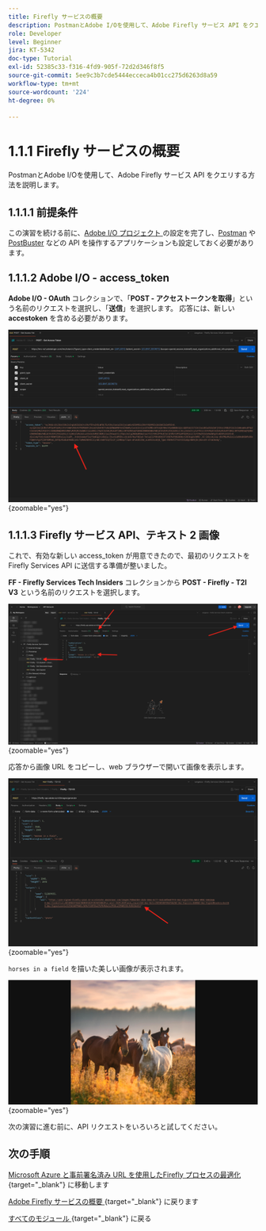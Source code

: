 ```yaml
---
title: Firefly サービスの概要
description: PostmanとAdobe I/Oを使用して、Adobe Firefly サービス API をクエリする方法を説明します
role: Developer
level: Beginner
jira: KT-5342
doc-type: Tutorial
exl-id: 52385c33-f316-4fd9-905f-72d2d346f8f5
source-git-commit: 5ee9c3b7cde5444ecceca4b01cc275d6263d8a59
workflow-type: tm+mt
source-wordcount: '224'
ht-degree: 0%

---
```


# 1.1.1 Firefly サービスの概要

PostmanとAdobe I/Oを使用して、Adobe Firefly サービス API をクエリする方法を説明します。

## 1.1.1.1 前提条件

この演習を続ける前に、[Adobe I/O プロジェクト ](./../../../modules/getting-started/gettingstarted/ex6.md) の設定を完了し、[Postman](./../../../modules/getting-started/gettingstarted/ex7.md) や [PostBuster](./../../../modules/getting-started/gettingstarted/ex8.md) などの API を操作するアプリケーションも設定しておく必要があります。

## 1.1.1.2 Adobe I/O - access_token

**Adobe I/O - OAuth** コレクションで、「**POST - アクセストークンを取得**」という名前のリクエストを選択し、「**送信**」を選択します。 応答には、新しい **accestoken** を含める必要があります。

![Postman](./images/ioauthresp.png){zoomable="yes"}

## 1.1.1.3 Firefly サービス API、テキスト 2 画像

これで、有効な新しい access_token が用意できたので、最初のリクエストをFirefly Services API に送信する準備が整いました。

**FF - Firefly Services Tech Insiders** コレクションから **POST - Firefly - T2I V3** という名前のリクエストを選択します。

![Firefly](./images/ff1.png){zoomable="yes"}

応答から画像 URL をコピーし、web ブラウザーで開いて画像を表示します。

![Firefly](./images/ff2.png){zoomable="yes"}

`horses in a field` を描いた美しい画像が表示されます。

![Firefly](./images/ff3.png){zoomable="yes"}

次の演習に進む前に、API リクエストをいろいろと試してください。

## 次の手順

[Microsoft Azure と事前署名済み URL を使用したFirefly プロセスの最適化 ](./ex2.md){target="_blank"} に移動します

[Adobe Firefly サービスの概要 ](./firefly-services.md){target="_blank"} に戻ります

[ すべてのモジュール ](./../../../overview.md){target="_blank"} に戻る
